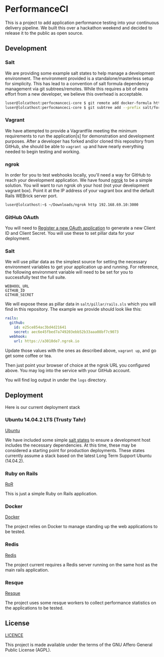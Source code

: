 # PerformanceCI

This is a project to add application performance testing into your continuous
delivery pipeline. We built this over a hackathon weekend and decided to release
it to the public as open source.

## Development

### Salt

We are providing some example salt states to help manage a development
environment. The environment provided is a standalone/masterless setup for
simplicity. This has lead to a convention of salt formula dependency management
via git subtrees/remotes. While this requires a bit of extra effort from a new
developer, we believe this overhead is acceptable.

```bash
luser@lolcathost:perfocmanceci-core $ git remote add docker-formula https://github.com/saltstack-formulas/docker-formula.git
luser@lolcathost:perfocmanceci-core $ git subtree add --prefix salt/formulas/docker-formula docker-formula master --squash
```

### Vagrant

We have attempted to provide a Vagrantfile meeting the minimum requirements to
run the application[s] for demonstration and development purposes. After a
developer has forked and/or cloned this repository from GitHub, she should be
able to `vagrant up` and have nearly everything needed to begin testing
and working.

### ngrok

In order for you to test webhooks locally, you'll need a way for GitHub to
reach your development application. We have found [ngrok](https://ngrok.com)
to be a simple solution. You will want to run ngrok oh your host (not
your development vagrant box). Point it at the IP address of your vagrant box
and the default Rails WEBrick server port.

```bash
luser@lolcathost:~$ ~/Downloads/ngrok http 192.168.69.10:3000
```

### GitHub OAuth

You will need to [Register a new OAuth application](https://github.com/settings/applications/new)
to generate a new Client ID and Client Secret. You will use these to set pillar
data for your deployment.

### Salt

We will use pillar data as the simplest source for setting the necessary
environment variables to get your application up and running. For reference,
the following environment variable will need to be set for you to successfully
test the full suite.

```shell
WEBHOOL_URL
GITHUB_ID
GITHUB_SECRET
```

We will expose these as pillar data in `salt/pillar/rails.sls` which you will
find in this repository. The example we provide should look like this:

```yaml
rails:
  github:
    id: e25ce854ac3bd4d21641
    secret: aec6e45fbed7a749203ebb52b33aaa08bf7c9073
  webhook:
    url: https://a3010de7.ngrok.io
```

Update those values with the ones as described above, `vagrant up`, and go get
some coffee or tea.

Then just point your browser of choice at the ngrok URL you configured above.
You may log into the service with your GitHub account.

You will find log output in under the  `logs` directory.

## Deployment

Here is our current deployment stack

### Ubuntu 14.04.2 LTS (Trusty Tahr)

[Ubuntu](http://releases.ubuntu.com/trusty/)

We have included some simple [salt states](salt/roots/) to ensure a development
host includes the necessary dependencies. At this time, these may be considered
a starting point for production deployments. These states currently assume
a stack based on the latest Long Term Support Ubuntu (14.04.2).

### Ruby on Rails

[RoR](http://rubyonrails.org/)

This is just a simple Ruby on Rails application.

### Docker

[Docker](https://www.docker.io/)

The project relies on Docker to manage standing up the web applications to be
tested.

### Redis

[Redis](http://redis.io/)

The project current requires a Redis server running on the same host as the
main rails application.

### Resque

[Resque](https://github.com/resque/resque)

The project uses some resque workers to collect performance statistics on the
applications to be tested.

## License

[LICENCE](LICENSE)

This project is made available under the terms of the GNU Affero General Public
License (AGPL).
